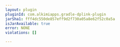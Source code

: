 ```yaml
---
layout: plugin
pluginId: com.alkimiapps.gradle-dplink-plugin
jarSha1: fff4dc550de857eff9d2f730a05a8e62f52c0a5a
isJarAvailable: true
error: NONE
violations: []

---
```

